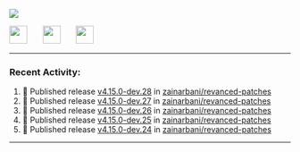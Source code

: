 <p align="left">
  <!-- Typing SVG by DenverCoder1 - https://github.com/DenverCoder1/readme-typing-svg -->
  <a href="https://github.com/DenverCoder1/readme-typing-svg">
    <img src="https://readme-typing-svg.demolab.com/?lines=Hello%2E%2E%2E;Im%20Zain;&font=Fira%20Code&center=false&width=440&height=45&color=00FFFF&vCenter=true&pause=1000&size=22" /></a>
</p>

<p align="left">
  <a href="https://www.youtube.com/@zainarbani"><img width="32px" src="https://www.freeiconspng.com/uploads/youtube-subscribe-png-youtube-subscribe-to-5.png"/></a>
  &#8287;&#8287;&#8287;&#8287;&#8287;
  <a href="mailto:zaintsyariev@gmail.com"><img width="32px" src="https://www.freeiconspng.com/uploads/email-icon--100-flat-vol-2-iconset--graphicloads-18.png"/></a>
  &#8287;&#8287;&#8287;&#8287;&#8287;
  <a href="https://t.me/AnotherZain"><img width="32px" src="https://www.freeiconspng.com/uploads/telegram-icon-1.png"></a>
</p>

---

<h3>Recent Activity:</h3>

<!-- https://github.com/jamesgeorge007/github-activity-readme -->
<!--START_SECTION:activity-->
1. 🚀 Published release [v4.15.0-dev.28](https://github.com/zainarbani/revanced-patches/releases/tag/v4.15.0-dev.28) in [zainarbani/revanced-patches](https://github.com/zainarbani/revanced-patches)
2. 🚀 Published release [v4.15.0-dev.27](https://github.com/zainarbani/revanced-patches/releases/tag/v4.15.0-dev.27) in [zainarbani/revanced-patches](https://github.com/zainarbani/revanced-patches)
3. 🚀 Published release [v4.15.0-dev.26](https://github.com/zainarbani/revanced-patches/releases/tag/v4.15.0-dev.26) in [zainarbani/revanced-patches](https://github.com/zainarbani/revanced-patches)
4. 🚀 Published release [v4.15.0-dev.25](https://github.com/zainarbani/revanced-patches/releases/tag/v4.15.0-dev.25) in [zainarbani/revanced-patches](https://github.com/zainarbani/revanced-patches)
5. 🚀 Published release [v4.15.0-dev.24](https://github.com/zainarbani/revanced-patches/releases/tag/v4.15.0-dev.24) in [zainarbani/revanced-patches](https://github.com/zainarbani/revanced-patches)
<!--END_SECTION:activity-->

---
